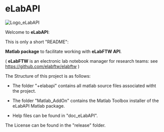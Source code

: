 # eLabAPI
![Logo_eLabAPI](https://user-images.githubusercontent.com/1791865/182793250-19856b60-9068-49a3-bcf4-f49e278a1704.svg)

Welcome to **eLabAPI**:

This is only a short "README":

**Matlab package** to facilitate working with **eLabFTW API**.

  ( **eLabFTW** is an electronic lab notebook manager for research teams: see https://github.com/elabftw/elabftw )

The Structure of this project is as follows:

- The folder "+elabapi" contains all matlab source files associated witht the project.

- The folder "Matlab_AddOn" contains the Matlab Toolbox installer of the eLabAPI Matlab package.
- Help files can be found in "doc_eLabAPI".


The License can be found in the "release" folder. 

